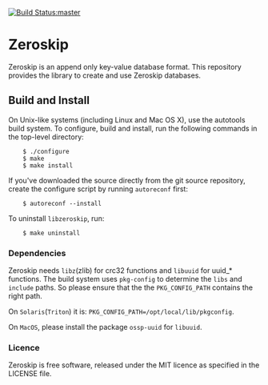 [![Build Status:master](https://api.travis-ci.org/cyrusimap/zeroskip.svg?branch=master)](https://travis-ci.org/cyrusimap/zeroskip)

# Zeroskip

Zeroskip is an append only key-value database format. This repository
provides the library to create and use Zeroskip databases.

## Build and Install

On Unix-like systems (including Linux and Mac OS X), use the autotools
build system. To configure, build and install, run the following commands in the
top-level directory:

```
    $ ./configure
    $ make
    $ make install
```

If you've downloaded the source directly from the git source
repository, create the configure script by running `autoreconf` first:

```
    $ autoreconf --install
```

To uninstall `libzeroskip`, run:

```
    $ make uninstall
```

### Dependencies
Zeroskip needs `libz`(zlib) for crc32 functions and `libuuid` for
uuid_* functions. The build system uses `pkg-config` to determine the
`libs` and `include` paths. So please ensure that the the
`PKG_CONFIG_PATH` contains the right path. 

On `Solaris`(`Triton`) it is: `PKG_CONFIG_PATH=/opt/local/lib/pkgconfig`.

On `MacOS`, please install the package `ossp-uuid` for `libuuid`.


### Licence

Zeroskip is free software, released under the MIT licence as specified
in the LICENSE file.

